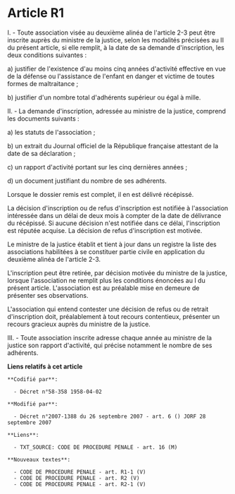 # Article R1

I. - Toute association visée au deuxième alinéa de l'article 2-3 peut être inscrite auprès du ministre de la justice, selon
les modalités précisées au II du présent article, si elle remplit, à la date de sa demande d'inscription, les deux conditions
suivantes :

a) justifier de l'existence d'au moins cinq années d'activité effective en vue de la défense ou l'assistance de l'enfant en
danger et victime de toutes formes de maltraitance ;

b) justifier d'un nombre total d'adhérents supérieur ou égal à mille.

II. - La demande d'inscription, adressée au ministre de la justice, comprend les documents suivants :

a) les statuts de l'association ;

b) un extrait du Journal officiel de la République française attestant de la date de sa déclaration ;

c) un rapport d'activité portant sur les cinq dernières années ;

d) un document justifiant du nombre de ses adhérents.

Lorsque le dossier remis est complet, il en est délivré récépissé.

La décision d'inscription ou de refus d'inscription est notifiée à l'association intéressée dans un délai de deux mois à
compter de la date de délivrance du récépissé. Si aucune décision n'est notifiée dans ce délai, l'inscription est réputée
acquise. La décision de refus d'inscription est motivée.

Le ministre de la justice établit et tient à jour dans un registre la liste des associations habilitées à se constituer
partie civile en application du deuxième alinéa de l'article 2-3.

L'inscription peut être retirée, par décision motivée du ministre de la justice, lorsque l'association ne remplit plus les
conditions énoncées au I du présent article. L'association est au préalable mise en demeure de présenter ses observations.

L'association qui entend contester une décision de refus ou de retrait d'inscription doit, préalablement à tout recours
contentieux, présenter un recours gracieux auprès du ministre de la justice.

III. - Toute association inscrite adresse chaque année au ministre de la justice son rapport d'activité, qui précise
notamment le nombre de ses adhérents.

**Liens relatifs à cet article**

	**Codifié par**:

	  - Décret n°58-358 1958-04-02

	**Modifié par**:

	  - Décret n°2007-1388 du 26 septembre 2007 - art. 6 () JORF 28 septembre 2007

	**Liens**:

	  - TXT_SOURCE: CODE DE PROCEDURE PENALE - art. 16 (M)

	**Nouveaux textes**:

	  - CODE DE PROCEDURE PENALE - art. R1-1 (V)
	  - CODE DE PROCEDURE PENALE - art. R2 (V)
	  - CODE DE PROCEDURE PENALE - art. R2-1 (V)
